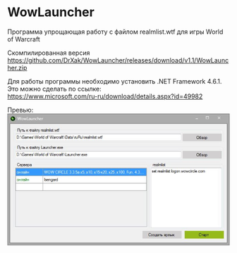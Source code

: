 # WowLauncher
Программа упрощающая работу с файлом realmlist.wtf для игры World of Warcraft

Скомпилированная версия</br>
https://github.com/DrXak/WowLauncher/releases/download/v1.1/WowLauncher.zip

Для работы программы необходимо установить .NET Framework 4.6.1. Это можно сделать по ссылке:<br />
https://www.microsoft.com/ru-ru/download/details.aspx?id=49982

Превью:<br />
![alt Preview](https://raw.githubusercontent.com/DrXak/WowLauncher/master/Preview.JPG)
